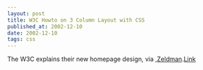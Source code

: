 ```yaml
---
layout: post
title: W3C Howto on 3 Column Layout with CSS
published_at: 2002-12-10
date: 2002-12-10
tags: css
---
```


The W3C explains their new homepage design, via ,[Zeldman](http://www.zeldman.com/daily/1202a.shtml#clench).[Link](http://www.w3.org/2002/11/homepage)  
